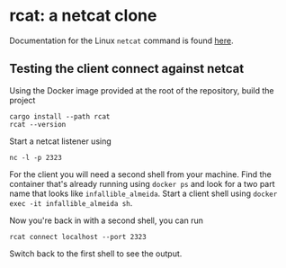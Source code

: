 # rcat: a netcat clone

Documentation for the Linux `netcat` command is found [here](https://linux.die.net/man/1/nc).

## Testing the client connect against netcat

Using the Docker image provided at the root of the repository, build the project

```shell
cargo install --path rcat
rcat --version
```

Start a netcat listener using 

```shell
nc -l -p 2323
``` 

For the client you will need a second shell from your machine. Find the container that's already running using `docker ps` and look for a two part name that looks like `infallible_almeida`. Start a client shell using `docker exec -it infallible_almeida sh`.

Now you're back in with a second shell, you can run 

```shell
rcat connect localhost --port 2323
```

Switch back to the first shell to see the output.
